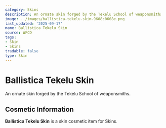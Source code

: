 ```yaml
---
category: Skins
description: An ornate skin forged by the Tekelu School of weaponsmiths.
image: ../images/ballistica-tekelu-skin-9608c0608e.png
last_updated: '2025-09-17'
name: Ballistica Tekelu Skin
source: WFCD
tags:
- Skin
- Skins
tradable: false
type: Skin
---
```


# Ballistica Tekelu Skin

An ornate skin forged by the Tekelu School of weaponsmiths.

## Cosmetic Information

**Ballistica Tekelu Skin** is a skin cosmetic item for Skins.

